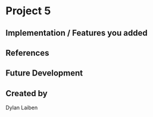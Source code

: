 # Project 5
## Implementation / Features you added

## References

## Future Development

## Created by
Dylan Laiben
